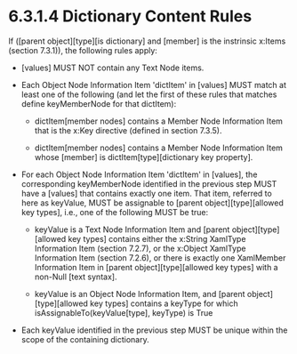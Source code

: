 <html dir="LTR" xmlns:mshelp="http://msdn.microsoft.com/mshelp" xmlns:ddue="http://ddue.schemas.microsoft.com/authoring/2003/5" xmlns:xlink="http://www.w3.org/1999/xlink" xmlns:tool="http://www.microsoft.com/tooltip"><body><input type="hidden" id="userDataCache" class="userDataStyle"><input type="hidden" id="hiddenScrollOffset"><img id="dropDownImage" style="display:none; height:0; width:0;" src="../local/drpdown.gif"><img id="dropDownHoverImage" style="display:none; height:0; width:0;" src="../local/drpdown_orange.gif"><img id="collapseImage" style="display:none; height:0; width:0;" src="../local/collapse.gif"><img id="expandImage" style="display:none; height:0; width:0;" src="../local/exp.gif"><img id="collapseAllImage" style="display:none; height:0; width:0;" src="../local/collall.gif"><img id="expandAllImage" style="display:none; height:0; width:0;" src="../local/expall.gif"><img id="copyImage" style="display:none; height:0; width:0;" src="../local/copycode.gif"><img id="copyHoverImage" style="display:none; height:0; width:0;" src="../local/copycodeHighlight.gif"><div id="header"><h1 class="heading">6.3.1.4 Dictionary Content Rules</h1></div><div id="mainSection"><div id="mainBody"><div id="allHistory" class="saveHistory" onsave="saveAll()" onload="loadAll()"></div>




<p xmlns:wsd="http://wsdev.schemas.microsoft.com/authoring/2008/2" xmlns:msxsl="urn:schemas-microsoft-com:xslt" xmlns:script="urn:script" xmlns:build="urn:build">
<div id="sectionSection0" class="section" name="collapseableSection"><content xmlns="http://ddue.schemas.microsoft.com/authoring/2003/5" xmlns:wsd="http://wsdev.schemas.microsoft.com/authoring/2008/2" xmlns:msxsl="urn:schemas-microsoft-com:xslt" xmlns:script="urn:script" xmlns:build="urn:build">
				</content></div><div id="sectionSection1" class="section" name="collapseableSection"><content xmlns="http://ddue.schemas.microsoft.com/authoring/2003/5" xmlns:wsd="http://wsdev.schemas.microsoft.com/authoring/2008/2" xmlns:msxsl="urn:schemas-microsoft-com:xslt" xmlns:script="urn:script" xmlns:build="urn:build">
					<p xmlns="">If ([parent object][type][is dictionary] and [member] is the instrinsic <mshelp:link keywords="a58f4ce3-453b-41d8-902d-d746f9d8d498" tabindex="0">x:Items (section </mshelp:link><mshelp:link keywords="a58f4ce3-453b-41d8-902d-d746f9d8d498" tabindex="0">7.3.1</mshelp:link><mshelp:link keywords="a58f4ce3-453b-41d8-902d-d746f9d8d498" tabindex="0">)</mshelp:link>), the following rules apply:</p>
					<ul xmlns=""><li class="unordered">
							<p class="BulletedList">[values] MUST NOT contain any Text Node items.</p>
						</li><li class="unordered">
							<p class="BulletedList">Each <mshelp:link keywords="0952049a-55c8-4dc1-ab30-d5bdbd7e5b4c" tabindex="0">Object Node Information Item</mshelp:link> 'dictItem' in [values] MUST match at least one of the following (and let the first of these rules that matches define keyMemberNode for that dictItem):</p>
							<ul><li class="unordered">
									<p class="BulletedList2">dictItem[member nodes] contains a <mshelp:link keywords="332b6dfa-e78e-4956-8302-3d901547e19e" tabindex="0">Member Node Information Item</mshelp:link> that is the <mshelp:link keywords="9f0316a8-64bc-47f0-8cb3-16c1b6038dc8" tabindex="0">x:Key</mshelp:link> directive (defined in section <mshelp:link keywords="9f0316a8-64bc-47f0-8cb3-16c1b6038dc8" tabindex="0">7.3.5</mshelp:link>).</p>
								</li><li class="unordered">
									<p class="BulletedList2">dictItem[member nodes] contains a <mshelp:link keywords="332b6dfa-e78e-4956-8302-3d901547e19e" tabindex="0">Member Node Information Item</mshelp:link> whose [member] is dictItem[type][dictionary key property].</p>
								</li></ul>
						</li><li class="unordered">
							<p class="BulletedList">For each <mshelp:link keywords="0952049a-55c8-4dc1-ab30-d5bdbd7e5b4c" tabindex="0">Object Node Information Item</mshelp:link> 'dictItem' in [values], the corresponding keyMemberNode identified in the previous step MUST have a [values] that contains exactly one item. That item, referred to here as keyValue, MUST be assignable to [parent object][type][allowed key types], i.e., one of the following MUST be true:</p>
							<ul><li class="unordered">
									<p class="BulletedList2">keyValue is a <mshelp:link keywords="c3bb622a-cba4-4706-a858-23397f4d031f" tabindex="0">Text Node Information Item</mshelp:link> and [parent object][type][allowed key types] contains either the <mshelp:link keywords="5d75f9db-81a7-4b83-b432-05ef4d945cec" tabindex="0">x:String XamlType Information Item (section </mshelp:link><mshelp:link keywords="5d75f9db-81a7-4b83-b432-05ef4d945cec" tabindex="0">7.2.7</mshelp:link><mshelp:link keywords="5d75f9db-81a7-4b83-b432-05ef4d945cec" tabindex="0">)</mshelp:link>, or the <mshelp:link keywords="a1fd55fa-e9c6-4bcf-9abb-58d4c0198c9c" tabindex="0">x:Object XamlType Information Item (section </mshelp:link><mshelp:link keywords="a1fd55fa-e9c6-4bcf-9abb-58d4c0198c9c" tabindex="0">7.2.6</mshelp:link><mshelp:link keywords="a1fd55fa-e9c6-4bcf-9abb-58d4c0198c9c" tabindex="0">)</mshelp:link>, or there is exactly one <mshelp:link keywords="5fe76f94-9868-41b2-a117-c1a62071e64d" tabindex="0">XamlMember Information Item</mshelp:link> in [parent object][type][allowed key types] with a non-Null [text syntax].</p>
								</li><li class="unordered">
									<p class="BulletedList2">keyValue is an <mshelp:link keywords="0952049a-55c8-4dc1-ab30-d5bdbd7e5b4c" tabindex="0">Object Node Information Item</mshelp:link>, and [parent object][type][allowed key types] contains a keyType for which isAssignableTo(keyValue[type], keyType) is True</p>
								</li></ul>
						</li><li class="unordered">
							<p class="BulletedList">Each keyValue identified in the previous step MUST be unique within the scope of the containing dictionary.</p>
						</li></ul>
				</content></div><!--[if gte IE 5]>
			<tool:tip element="languageFilterToolTip" avoidmouse="false"/>
		<![endif]--></div><a name="feedback"></a><span></span></div></body></html>
